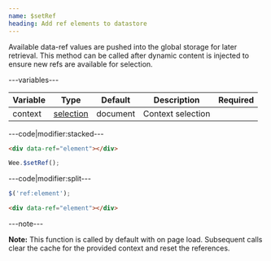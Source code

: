 ```yaml
---
name: $setRef
heading: Add ref elements to datastore
---
```


Available data-ref values are pushed into the global storage for later retrieval. This method can be called after dynamic content is injected to ensure new refs are available for selection.

---variables---

| Variable | Type | Default | Description | Required |
| -- | -- | -- | -- | -- |
| context | [selection](/script#selection) | document | Context selection ||

---code|modifier:stacked---

```html
<div data-ref="element"></div>
```

```javascript
Wee.$setRef();
```

---code|modifier:split---

```javascript
$('ref:element');
```

```html
<div data-ref="element"></div>
```

---note---

**Note:** This function is called by default with on page load. Subsequent calls clear the cache for the provided context and reset the references.
